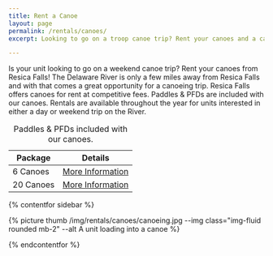 ```yaml
---
title: Rent a Canoe
layout: page
permalink: /rentals/canoes/
excerpt: Looking to go on a troop canoe trip? Rent your canoes and a campsite from Resica Falls!

---
```


Is your unit looking to go on a weekend canoe trip? Rent your canoes from Resica Falls! The Delaware River is only a few miles away from Resica Falls and with that comes a great opportunity for a canoeing trip. Resica Falls offers canoes for rent at competitive fees. Paddles & PFDs are included with our canoes. Rentals are available throughout the year for units interested in either a day or weekend trip on the River.

<table class="table text-center">
    <caption>Paddles &amp; PFDs included with our canoes.</caption>
    <thead class="thead-inverse">
        <tr>
            <th class="text-center">Package</th>
            <th class="text-center">Details</th>
        </tr>
    </thead>
    <tbody>
        <tr>
            <td>6 Canoes</td>
            <td><a class="btn btn-primary btn-block" href="https://campreservation.com/525/Facilities/416/14053" target="_blank">More Information</a></td>
        </tr>
        <tr>
            <td>20 Canoes</td>
            <td><a class="btn btn-primary btn-block" href="https://campreservation.com/525/Facilities/416/14054" target="_blank">More Information</a></td>
        </tr>
    </tbody>
</table>
{% contentfor sidebar %}

{% picture thumb /img/rentals/canoes/canoeing.jpg --img class="img-fluid rounded mb-2" --alt A unit loading into a canoe %}

{% endcontentfor %}
